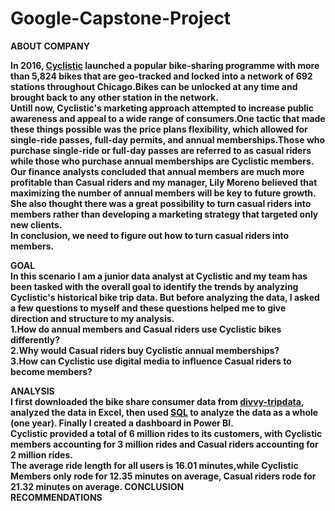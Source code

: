 # Google-Capstone-Project

<b>ABOUT COMPANY<b/>

In 2016, [Cyclistic](https://d3c33hcgiwev3.cloudfront.net/aacF81H_TsWnBfNR_x7FIg_36299b28fa0c4a5aba836111daad12f1_DAC8-Case-Study-1.pdf?Expires=1674086400&Signature=BnSemZf2ioylF4NN6rTNdrlqn81Cb-nIiF68gtwX2jymVCLdUXsZFKyuz7s2XVdg15F84dOeieHXnMdXwqTDiWXgtZF5mdCSKy93ELLLx86~S8WDwc9xb66QvBTEeW53oksvX5lJPk~JO~~6mWk2AY9VwtjxLC3QdK5rOG2K2nI_&Key-Pair-Id=APKAJLTNE6QMUY6HBC5A) launched a popular bike-sharing programme with more than 5,824 bikes that are geo-tracked and locked into a network of 692 stations throughout Chicago.Bikes can be unlocked at any time and brought back to any other station in the network.<br/>Untill now, Cyclistic's marketing approach attempted to increase public awareness and appeal to a wide range of consumers.One tactic that made these things possible was the price plans flexibility, which allowed for single-ride passes, full-day permits, and annual memberships.Those who purchase single-ride or full-day passes are referred to as casual riders while those who purchase annual memberships are Cyclistic members.<br/>Our finance analysts concluded that annual members are much more profitable than Casual riders and my manager, Lily Moreno believed that maximizing the number of annual members will be key to future growth. She also thought there was a great possibility to turn casual riders into members rather than developing a marketing strategy that targeted only new clients.<br/>In conclusion, we need to figure out how to turn casual riders into members.

**GOAL**<br/>
In this scenario I am a junior data analyst at Cyclistic and my team has been tasked with the overall goal to identify the trends by analyzing Cyclistic's historical bike trip data.
But before analyzing the data, I asked a few questions to myself and these questions helped me to give direction and structure to my analysis.<br/>1.How do annual members and Casual riders use Cyclistic bikes differently?<br/>2.Why would Casual riders buy Cyclistic annual memberships?<br/>3.How can Cyclistic use digital media to influence Casual riders to become members?

ANALYSIS<br/>
I first downloaded the bike share consumer data from [divvy-tripdata](https://divvy-tripdata.s3.amazonaws.com/index.html), analyzed the data in Excel, then used [SQL](https://github.com/Rejithadas/Google-Capstone-Project/blob/main/cycle.sql) to analyze the data as a whole (one year). 
Finally I created a dashboard in Power BI.
<br/>Cyclistic provided a total of 6 million rides to its customers, with Cyclistic members accounting for 3 million rides and Casual riders accounting for 2 million rides.<br/> The average ride length for all users is 16.01 minutes,while Cyclistic Members only rode for 12.35 minutes on average, Casual riders rode for 21.32 minutes on average.
**CONCLUSION**
<br/>RECOMMENDATIONS


